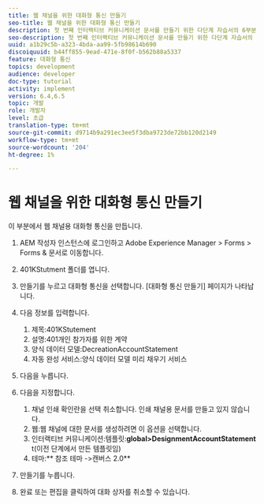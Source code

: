 ```yaml
---
title: 웹 채널을 위한 대화형 통신 만들기
seo-title: 웹 채널을 위한 대화형 통신 만들기
description: 첫 번째 인터랙티브 커뮤니케이션 문서를 만들기 위한 다단계 자습서의 6부분입니다. 이 부분에서 웹 채널용 대화형 통신을 만듭니다.
seo-description: 첫 번째 인터랙티브 커뮤니케이션 문서를 만들기 위한 다단계 자습서의 6부분입니다. 이 부분에서 웹 채널용 대화형 통신을 만듭니다.
uuid: a1b29c5b-a323-4bda-aa99-5fb98614b690
discoiquuid: b44ff855-9ead-471e-8f0f-b562b88a5337
feature: 대화형 통신
topics: development
audience: developer
doc-type: tutorial
activity: implement
version: 6.4,6.5
topic: 개발
role: 개발자
level: 초급
translation-type: tm+mt
source-git-commit: d9714b9a291ec3ee5f3dba9723de72bb120d2149
workflow-type: tm+mt
source-wordcount: '204'
ht-degree: 1%

---
```



# 웹 채널을 위한 대화형 통신 만들기

이 부분에서 웹 채널용 대화형 통신을 만듭니다.

1. AEM 작성자 인스턴스에 로그인하고 Adobe Experience Manager > Forms > Forms &amp; 문서로 이동합니다.
1. 401KStutment 폴더를 엽니다.
1. 만들기를 누르고 대화형 통신을 선택합니다. [대화형 통신 만들기] 페이지가 나타납니다.
1. 다음 정보를 입력합니다.

   1. 제목:401KStutement
   1. 설명:401개인 참가자를 위한 계약
   1. 양식 데이터 모델:DecreationAccountStatement
   1. 자동 완성 서비스:양식 데이터 모델 미리 채우기 서비스

1. 다음을 누릅니다.
1. 다음을 지정합니다.

   1. 채널 인쇄 확인란을 선택 취소합니다. 인쇄 채널용 문서를 만들고 있지 않습니다.
   1. 웹:웹 채널에 대한 문서를 생성하려면 이 옵션을 선택합니다.
   1. 인터랙티브 커뮤니케이션:템플릿:**global>DesignmentAccountStatement** t(이전 단계에서 만든 템플릿임)
   1. 테마:** 참조 테마 ->캔버스 2.0**

1. 만들기를 누릅니다.
1. 완료 또는 편집을 클릭하여 대화 상자를 취소할 수 있습니다.

